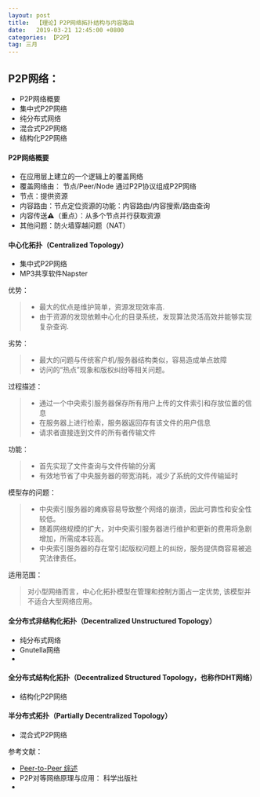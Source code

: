 ```yaml
---
layout: post
title:  【理论】P2P网络拓扑结构与内容路由
date:   2019-03-21 12:45:00 +0800
categories: 【P2P】
tag: 三月
---
```


## P2P网络：
+ P2P网络概要
+ 集中式P2P网络
+ 纯分布式网络
+ 混合式P2P网络
+ 结构化P2P网络

#### P2P网络概要
+ 在应用层上建立的一个逻辑上的覆盖网络
+ 覆盖网络由： 节点/Peer/Node 通过P2P协议组成P2P网络
+ 节点：提供资源
+ 内容路由：节点定位资源的功能：内容路由/内容搜索/路由查询
+ 内容传送⚠️（重点）：从多个节点并行获取资源
+ 其他问题：防火墙穿越问题（NAT）


#### 中心化拓扑（Centralized Topology）

+ 集中式P2P网络
+ MP3共享软件Napster

优势：
>- 最大的优点是维护简单，资源发现效率高.
>- 由于资源的发现依赖中心化的目录系统，发现算法灵活高效并能够实现复杂查询.

劣势：
>- 最大的问题与传统客户机/服务器结构类似，容易造成单点故障
>- 访问的“热点”现象和版权纠纷等相关问题。

过程描述：
>- 通过一个中央索引服务器保存所有用户上传的文件索引和存放位置的信息
>- 在服务器上进行检索，服务器返回存有该文件的用户信息
>- 请求者直接连到文件的所有者传输文件

功能：
>- 首先实现了文件查询与文件传输的分离
>- 有效地节省了中央服务器的带宽消耗，减少了系统的文件传输延时

模型存的问题：
>- 中央索引服务器的瘫痪容易导致整个网络的崩溃，因此可靠性和安全性较低。
>- 随着网络规模的扩大，对中央索引服务器进行维护和更新的费用将急剧增加，所需成本较高。
>- 中央索引服务器的存在常引起版权问题上的纠纷，服务提供商容易被追究法律责任。

适用范围：
> 对小型网络而言，中心化拓扑模型在管理和控制方面占一定优势, 该模型并不适合大型网络应用。


#### 全分布式非结构化拓扑（Decentralized Unstructured Topology）
+ 纯分布式网络
+ Gnutella网络
+ 



#### 全分布式结构化拓扑（Decentralized Structured Topology，也称作DHT网络）
+ 结构化P2P网络



#### 半分布式拓扑（Partially Decentralized Topology）
+ 混合式P2P网络


参考文献：
+ [Peer-to-Peer 综述](http://www.intsci.ac.cn/users/luojw/P2P/ch02.html)
+ P2P对等网络原理与应用： 科学出版社
+ 

